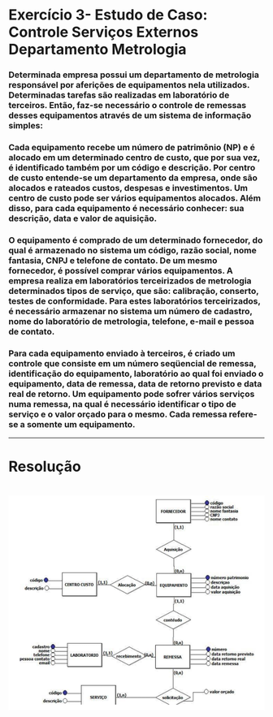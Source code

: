 # Exercício 3- Estudo de Caso: Controle Serviços Externos Departamento Metrologia

### Determinada empresa possui um departamento de metrologia responsável por aferições de equipamentos nela utilizados. Determinadas tarefas são realizadas em laboratório de terceiros. Então, faz-se necessário o controle de remessas desses equipamentos através de um sistema de informação simples:

### Cada equipamento recebe um número de patrimônio (NP) e é alocado em um determinado centro de custo, que por sua vez, é identificado também por um código e descrição. Por centro de custo entende-se um departamento da empresa, onde são alocados e rateados custos, despesas e investimentos. Um centro de custo pode ser vários equipamentos alocados. Além disso, para cada equipamento é necessário conhecer: sua descrição, data e valor de aquisição.

### O equipamento é comprado de um determinado fornecedor, do qual é armazenado no sistema um código, razão social, nome fantasia, CNPJ e telefone de contato. De um mesmo fornecedor, é possível comprar vários equipamentos. A empresa realiza em laboratórios terceirizados de metrologia determinados tipos de serviço, que são: calibração, conserto, testes de conformidade. Para estes laboratórios terceirizados, é necessário armazenar no sistema um número de cadastro, nome do laboratório de metrologia, telefone, e-mail e pessoa de contato.

### Para cada equipamento enviado à terceiros, é criado um controle que consiste em um número seqüencial de remessa, identificação do equipamento, laboratório ao qual foi enviado o equipamento, data de remessa, data de retorno previsto e data real de retorno. Um equipamento pode sofrer vários serviços numa remessa, na qual é necessário identificar o tipo de serviço e o valor orçado para o mesmo. Cada remessa refere-se a somente um equipamento.

---

# Resolução

# <center> ![Exercício 3](Exercício3.png) </center>
